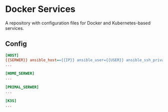 # Docker Services
A repository with configuration files for Docker and Kubernetes-based services.

## Config


```ini
[HOST]
{{SERWER}} ansible_host=={{IP}} ansible_user={{USER}} ansible_ssh_private_key_file=~/.ssh/id_home_lab
...

[HOME_SERWER]
...

[PRIMAL_SERWER]
...

[K3S]
...

```